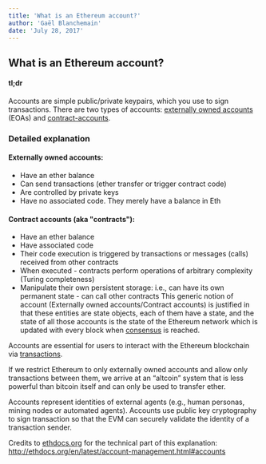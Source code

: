 ```yaml
---
title: 'What is an Ethereum account?'
author: 'Gaël Blanchemain'
date: 'July 28, 2017'
---  
```

  
## What is an Ethereum account?
  
  
#### tl;dr
  
  
Accounts are simple public/private keypairs, which you use to sign transactions.
There are two types of accounts: [externally owned accounts](#Externally-owned-accounts ) (EOAs) and [contract-accounts](#contract-accounts ). 
  
### Detailed explanation
  
  
#### Externally owned accounts: <a id="Externally-owned-accounts"></a>
  
- Have an ether balance
- Can send transactions (ether transfer or trigger contract code)
- Are controlled by private keys
- Have no associated code. They merely have a balance in Eth
#### Contract accounts (aka "contracts"): <a id="contract-accounts"></a>
  
- Have an ether balance
- Have associated code
- Their code execution is triggered by transactions or messages (calls) received from other contracts
- When executed - contracts perform operations of arbitrary complexity (Turing completeness)
- Manipulate their own persistent storage: i.e., can have its own permanent state - can call other contracts
This generic notion of account (Externally owned accounts/Contract accounts) is justified in that these entities are state objects, each of them have a state, and the state of all those accounts is the state of the Ethereum network which is updated with every block when [consensus](blockchain-consensus.md ) is reached.
  
Accounts are essential for users to interact with the Ethereum blockchain via [transactions](transaction.md ).
  
If we restrict Ethereum to only externally owned accounts and allow only transactions between them, we arrive at an “altcoin” system that is less powerful than bitcoin itself and can only be used to transfer ether.
  
Accounts represent identities of external agents (e.g., human personas, mining nodes or automated agents). Accounts use public key cryptography to sign transaction so that the EVM can securely validate the identity of a transaction sender.
  
Credits  to [ethdocs.org](http://ethdocs.org ) for the technical part of this explanation: http://ethdocs.org/en/latest/account-management.html#accounts
  
